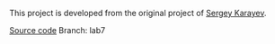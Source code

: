 This project is developed from the original project of [Sergey Karayev](https://github.com/sergeyk). 

[Source code](https://github.com/full-stack-deep-learning/fsdl-text-recognizer-2021-labs/blob/main/lab7/readme.md)
Branch: lab7
